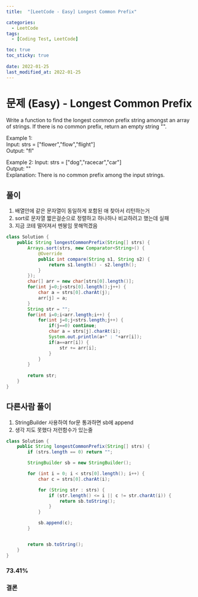 ```yaml
---
title:  "[LeetCode - Easy] Longest Common Prefix"

categories:
  - LeetCode
tags:
  - [Coding Test, LeetCode]

toc: true
toc_sticky: true
 
date: 2022-01-25
last_modified_at: 2022-01-25
---
```


# 문제 (Easy) - Longest Common Prefix

Write a function to find the longest common prefix string amongst an array of strings.
If there is no common prefix, return an empty string "".

Example 1:   
Input: strs = ["flower","flow","flight"]   
Output: "fl"

Example 2:
Input: strs = ["dog","racecar","car"]   
Output: ""   
Explanation: There is no common prefix among the input strings.

## 풀이
1.  배열안에 같은 문자열이 동일하게 포함된 애 찾아서 리턴하는거
2. sort로 문자열 짧은걸순으로 정렬하고 하나하나 비교하려고 했는데 실패   
3. 지금 코테 떨어져서 멘붕임 못해먹겠음

```java
class Solution {
    public String longestCommonPrefix(String[] strs) {
        Arrays.sort(strs, new Comparator<String>() {
            @Override
            public int compare(String s1, String s2) {
                return s1.length() - s2.length();
            }
        });
        char[] arr = new char[strs[0].length()];
        for(int j=0;j<strs[0].length();j++) {
            char a = strs[0].charAt(j);
            arr[j] = a;
        }
        String str = "";
        for(int i=0;i<arr.length;i++) {
            for(int j=0;j<strs.length;j++) {
                if(j==0) continue;
                char a = strs[j].charAt(i);
                System.out.println(a+" : "+arr[i]);
                if(a==arr[i]) {
                    str += arr[i];
                }
            }
        }
        
        return str;
    }
}
```

## 다른사람 풀이
1. StringBuilder 사용하여 for문 통과하면 sb에 append
2. 생각 지도 못했다 저런함수가 있는줄

```java
class Solution {
    public String longestCommonPrefix(String[] strs) {
        if (strs.length == 0) return "";

        StringBuilder sb = new StringBuilder();

        for (int i = 0; i < strs[0].length(); i++) {
            char c = strs[0].charAt(i);

            for (String str : strs) {
                if (str.length() <= i || c != str.charAt(i)) {
                    return sb.toString();
                }
            }

            sb.append(c);
        }


        return sb.toString();
    }
}
```
### 73.41%

### 결론